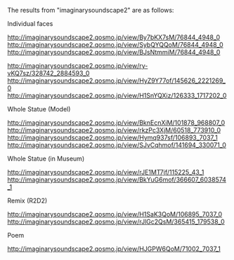  The results from "imaginarysoundscape2" are as follows:
  
  Individual faces
  
http://imaginarysoundscape2.qosmo.jp/view/By7bKX7sM/76844_4948_0
http://imaginarysoundscape2.qosmo.jp/view/SybQYQQoM/76844_4948_0
http://imaginarysoundscape2.qosmo.jp/view/BJsNtmmiM/76844_4948_0

http://imaginarysoundscape2.qosmo.jp/view/ry-vKQ7sz/328742_2884593_0
http://imaginarysoundscape2.qosmo.jp/view/HyZ9Y77of/145626_2221269_0
http://imaginarysoundscape2.qosmo.jp/view/H1SnYQXiz/126333_1717202_0

  Whole Statue (Model)
  
http://imaginarysoundscape2.qosmo.jp/view/BknEcnXiM/101878_968807_0
http://imaginarysoundscape2.qosmo.jp/view/rkzPc3XjM/60518_773910_0 
http://imaginarysoundscape2.qosmo.jp/view/Hymq937sf/106893_7037_1 
http://imaginarysoundscape2.qosmo.jp/view/SJvCqhmof/141694_330071_0 

  Whole Statue (in Museum)
  
http://imaginarysoundscape2.qosmo.jp/view/rJE1MT7jf/115225_43_1
http://imaginarysoundscape2.qosmo.jp/view/BkYuG6mof/366607_6038574_1

  Remix (R2D2)
  
http://imaginarysoundscape2.qosmo.jp/view/H1SaK3QoM/106895_7037_0
http://imaginarysoundscape2.qosmo.jp/view/rJlGc2QsM/365415_179538_0

  Poem
  
http://imaginarysoundscape2.qosmo.jp/view/HJGPW6QoM/71002_7037_1
